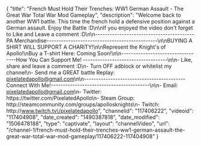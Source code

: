 {
    "title": "French Must Hold Their Trenches: WW1 German Assault - The Great War Total War Mod Gameplay",
    "description": "Welcome back to another WW1 battle.  This time the french hold a defensive position against a German assault. Enjoy the Battle :D\n\nIf you enjoyed the video don't forget to Like and Leave a comment :D\n\n-----------------------------------------PA Merchandise----------------------------------------------\n\nBUYING A SHIRT WILL SUPPORT A CHARITY!\n\nRepresent the Knight's of Apollo!\nBuy a T-shirt Here: Coming Soon!\n\n----------------------------------How You Can Support Me! -----------------------------------\n\n- Like, share and leave a comment :D\n- Turn OFF adblock or whitelist my channel\n- Send me a GREAT battle Replay: pixelatedapollo@gmail.com\n\n------------------------------------------Connect With Me!-----------------------------------------\n\n- Email: pixelatedapollo@gmail.com\n- Twitter: https:\/\/twitter.com\/PixelatedApollo\n- Steam Group:  http:\/\/steamcommunity.com\/groups\/apollosknights\n- Twitch: http:\/\/www.twitch.tv\/pixelatedapollo",
    "channelid": "117406222",
    "videoid": "117404908",
    "date_created": "1490387818",
    "date_modified": "1506478188",
    "type": "captivate",
    "layout": "channelVideo",
    "url": "\/channel-1\/french-must-hold-their-trenches-ww1-german-assault-the-great-war-total-war-mod-gameplay\/117406222-117404908"
}
